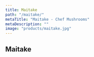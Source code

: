 ```yaml
---
title: Maitake
path: "/maitake/"
metaTitle: "Maitake - Chef Mushrooms"
metaDescription: ""
image: "products/maitake.jpg"
---
```


## Maitake